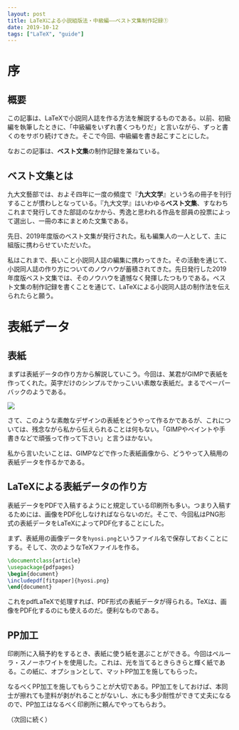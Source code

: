 ```yaml
---
layout: post
title: LaTeXによる小説組版法・中級編――ベスト文集制作記録①
date: 2019-10-12
tags: ["LaTeX", "guide"]
---
```


# 序
## 概要
この記事は、LaTeXで小説同人誌を作る方法を解説するものである。以前、初級編を執筆したときに、「中級編をいずれ書くつもりだ」と言いながら、ずっと書くのをサボり続けてきた。そこで今回、中級編を書き起こすことにした。

なおこの記事は、**ベスト文集**の制作記録を兼ねている。

## ベスト文集とは
九大文藝部では、およそ四年に一度の頻度で『**九大文学**』という名の冊子を刊行することが慣わしとなっている。『九大文学』はいわゆる**ベスト文集**、すなわちこれまで発行してきた部誌のなかから、秀逸と思われる作品を部員の投票によって選出し、一冊の本にまとめた文集である。

先日、2019年度版のベスト文集が発行された。私も編集人の一人として、主に組版に携わらせていただいた。

私はこれまで、長いこと小説同人誌の編集に携わってきた。その活動を通じて、小説同人誌の作り方についてのノウハウが蓄積されてきた。先日発行した2019年度版ベスト文集では、そのノウハウを遺憾なく発揮したつもりである。ベスト文集の制作記録を書くことを通じて、LaTeXによる小説同人誌の制作法を伝えられたらと願う。

# 表紙データ
## 表紙
まずは表紙データの作り方から解説していこう。今回は、某君がGIMPで表紙を作ってくれた。英字だけのシンプルでかっこいい素敵な表紙だ。まるでペーパーバックのようである。

![](/latex/assets/img/2019-10-12-hyosi-photo.jpg)

さて、このような素敵なデザインの表紙をどうやって作るかであるが、これについては、残念ながら私から伝えられることは何もない。「GIMPやペイントや手書きなどで頑張って作って下さい」と言うほかない。

私から言いたいことは、GIMPなどで作った表紙画像から、どうやって入稿用の表紙データを作るかである。

## LaTeXによる表紙データの作り方
表紙データをPDFで入稿するようにと規定している印刷所も多い。つまり入稿するためには、画像をPDF化しなければならないのだ。そこで、今回私はPNG形式の表紙データをLaTeXによってPDF化することにした。

まず、表紙用の画像データを`hyosi.png`というファイル名で保存しておくことにする。そして、次のようなTeXファイルを作る。

```LaTeX
\documentclass{article}
\usepackage{pdfpages}
\begin{document}
\includepdf[fitpaper]{hyosi.png}
\end{document}
```

これをpdfLaTeXで処理すれば、PDF形式の表紙データが得られる。TeXは、画像をPDF化するのにも使えるのだ。便利なものである。

## PP加工
印刷所に入稿予約をするとき、表紙に使う紙を選ぶことができる。今回はペルーラ・スノーホワイトを使用した。これは、光を当てるときらきらと輝く紙である。この紙に、オプションとして、マットPP加工を施してもらった。

なるべくPP加工を施してもらうことが大切である。PP加工をしておけば、本同士が擦れても塗料が剥がれることがないし、水にも多少耐性ができて丈夫になるので、PP加工はなるべく印刷所に頼んでやってもらおう。

（次回に続く）
